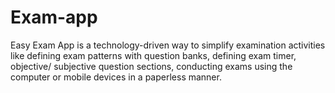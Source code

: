 # Exam-app
Easy Exam App is a technology-driven way to simplify examination activities like defining  exam patterns with question banks, defining exam timer, objective/ subjective question  sections, conducting exams using the computer or mobile devices in a paperless manner.

